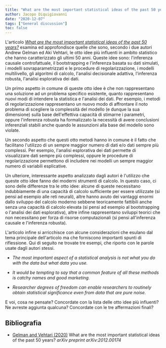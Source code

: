 ```yaml
---
title: "What are the most important statistical ideas of the past 50 years?"
author: Jacopo Diquigiovanni
date: "2020-12-07"
tags: ["General discussion"]
toc: false
---
```



L'articolo [*What are the most important statistical ideas of the past 50 years?*](#bibliografia) esamina ed approfondisce quelle che sono, secondo i due autori Andrew Gelman ed Aki Vehtari, le 
otto idee più influenti in ambito statistico che hanno caratterizzato gli ultimi 50 anni. Queste idee sono: l'inferenza causale controfattuale, il bootstrapping e l'inferenza basata su dati simulati, i 
modelli sovraparametrizzati e le procedure di regolarizzazione, i modelli multilivello, gli algoritmi di calcolo, l'analisi decisionale adattiva, l'inferenza robusta, l'analisi 
esplorativa dei dati. 

Un primo aspetto in comune di queste otto idee è che non rappresentano una soluzione ad un problema specifico esistente, quanto rappresentano nuovi modi di intendere la statistica e 
l'analisi dei dati. Per esempio, i metodi di regolarizzazione rappresentano un nuovo modo di affrontare il noto problema di scegliere la complessità del modello (e dunque la sua dimensione) 
sulla base dell'effettiva capacità di stimarne i parametri, oppure l'inferenza robusta ha formalizzato la necessità di avere conclusioni inferenziali stabili anche quando le assunzioni 
alla base del modello sono violate. 

Un secondo aspetto che questi otto metodi hanno in comune è il fatto che facilitano l'utilizzo di un sempre maggior numero di dati e/o dati sempre più complessi. Per esempio, l'analisi 
esplorativa dei dati permette di visualizzare dati sempre più complessi, oppure le procedure di regolarizzazione permettono di includere nei modelli un sempre maggior numero di variabili 
esplicative.

Un ulteriore, interessante aspetto analizzato dagli autori è l'utilizzo che queste otto idee fanno dei moderni strumenti di calcolo. In questo caso, ci sono delle differenze tra le otto 
idee: alcune di queste necessitano indubbiamente di una capacità di calcolo sufficiente per essere utilizzate (si pensi ad esempio alle reti neurali), altre hanno avuto dei vantaggi enormi 
dallo sviluppo del calcolo moderno sebbene teoricamente fattibili anche senza una capacità di calcolo elevata (si pensi ad esempio al bootstrapping o l'analisi dei dati esplorativa), altre 
infine rappresentano sviluppi teorici che non necessitano per forza di risorse computazionali (si pensi all'inferenza causale e l'inferenza robusta).

L'articolo infine si arricchisce con alcune considerazioni che esulano dal tema principale dell'articolo ma che forniscono importanti spunti di riflessione. Qui di seguito ne trovate tre 
esempi, che riporto con le parole usate dagli autori stessi.

- *The most important aspect of a statistical analysis is not what you do with the data but what data you use.*

- *It would be tempting to say that a common feature of all these methods is catchy names and good marketing.*

- *Researcher degrees of freedom can enable researchers to routinely obtain statistical significance even from data that are pure noise.*

E voi, cosa ne pensate? Concordate con la lista delle otto idee più influenti? Ne avreste aggiunta qualcuna? Concordate con le tre affermazioni finali?

## Bibliografia

- [Gelman and Vehtari (2020)](https://arxiv.org/abs/2012.00174) What are the most important statistical ideas of the past 50 years? *arXiv preprint arXiv:2012.00174*
